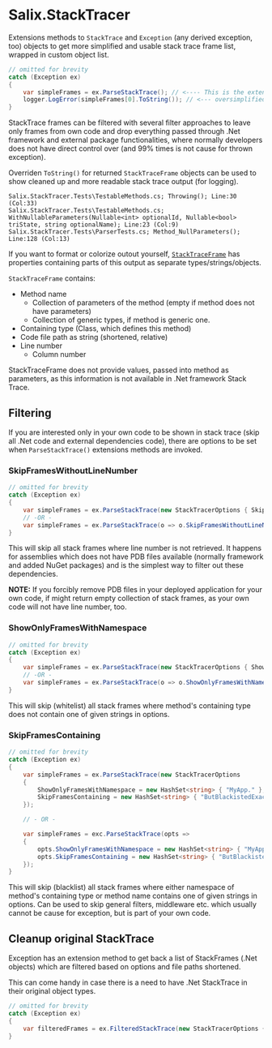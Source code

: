 # Salix.StackTracer

Extensions methods to `StackTrace` and `Exception` (any derived exception, too) objects to get more simplified and usable stack trace frame list, wrapped in custom object list.

```c#
// omitted for brevity
catch (Exception ex)
{
    var simpleFrames = ex.ParseStackTrace(); // <---- This is the extension method
    logger.LogError(simpleFrames[0].ToString()); // <--- oversimplified usage
}
```

StackTrace frames can be filtered with several filter approaches to leave only frames from own code and drop everything passed through .Net framework and external package functionalities,
where normally developers does not have direct control over (and 99% times is not cause for thrown exception).

Overriden `ToString()` for returned `StackTraceFrame` objects can be used to show cleaned up and more readable stack trace output (for logging).

```
Salix.StackTracer.Tests\TestableMethods.cs; Throwing(); Line:30 (Col:33)
Salix.StackTracer.Tests\TestableMethods.cs; WithNullableParameters(Nullable<int> optionalId, Nullable<bool> triState, string optionalName); Line:23 (Col:9)
Salix.StackTracer.Tests\ParserTests.cs; Method_NullParameters(); Line:128 (Col:13)
```

If you want to format or colorize outout yourself, [`StackTraceFrame`](https://github.com/salixzs/StackTracer/blob/main/Source/Salix.StackTracer/StackTraceFrame.cs) has properties containing parts of this output as separate types/strings/objects.

`StackTraceFrame` contains:
- Method name
  - Collection of parameters of the method (empty if method does not have parameters)
  - Collection of generic types, if method is generic one.
- Containing type (Class, which defines this method)
- Code file path as string (shortened, relative)
- Line number
  - Column number

StackTraceFrame does not provide values, passed into method as parameters, as this information is not available in .Net framework Stack Trace.

## Filtering

If you are interested only in your own code to be shown in stack trace (skip all .Net code and external dependencies code), there are options to be set
when `ParseStackTrace()` extensions methods are invoked.

### SkipFramesWithoutLineNumber

```c#
// omitted for brevity
catch (Exception ex)
{
    var simpleFrames = ex.ParseStackTrace(new StackTracerOptions { SkipFramesWithoutLineNumber = true });
    // -OR -
    var simpleFrames = ex.ParseStackTrace(o => o.SkipFramesWithoutLineNumber = true);
}
```

This will skip all stack frames where line number is not retrieved. It happens for assemblies which does not have PDB files available (normally framework and added NuGet packages)
and is the simplest way to filter out these dependencies.

**NOTE:** If you forcibly remove PDB files in your deployed application for your own code, if might return empty collection of stack frames,
as your own code will not have line number, too.

### ShowOnlyFramesWithNamespace

```c#
// omitted for brevity
catch (Exception ex)
{
    var simpleFrames = ex.ParseStackTrace(new StackTracerOptions { ShowOnlyFramesWithNamespace = new HashSet<string> { "MyApp." } });
    // -OR -
    var simpleFrames = ex.ParseStackTrace(o => o.ShowOnlyFramesWithNamespace = new HashSet<string> { "MyApp." });
}
```

This will skip (whitelist) all stack frames where method's containing type does not contain one of given strings in options.

### SkipFramesContaining

```c#
// omitted for brevity
catch (Exception ex)
{
    var simpleFrames = ex.ParseStackTrace(new StackTracerOptions
    {
        ShowOnlyFramesWithNamespace = new HashSet<string> { "MyApp." },
        SkipFramesContaining = new HashSet<string> { "ButBlackistedExact" }
    });

    // - OR -

    var simpleFrames = exc.ParseStackTrace(opts =>
    {
        opts.ShowOnlyFramesWithNamespace = new HashSet<string> { "MyApp." };
        opts.SkipFramesContaining = new HashSet<string> { "ButBlackistedExact" };
    });
}
```

This will skip (blacklist) all stack frames where either namespace of method's containing type or method name contains one of given strings in options.
Can be used to skip general filters, middleware etc. which usually cannot be cause for exception, but is part of your own code.



## Cleanup original StackTrace

Exception has an extension method to get back a list of StackFrames (.Net objects) which are filtered based on options and file paths shortened.

This can come handy in case there is a need to have .Net StackTrace in their original object types.


```c#
// omitted for brevity
catch (Exception ex)
{
    var filteredFrames = ex.FilteredStackTrace(new StackTracerOptions { SkipFramesWithoutLineNumber = true });
}
```

